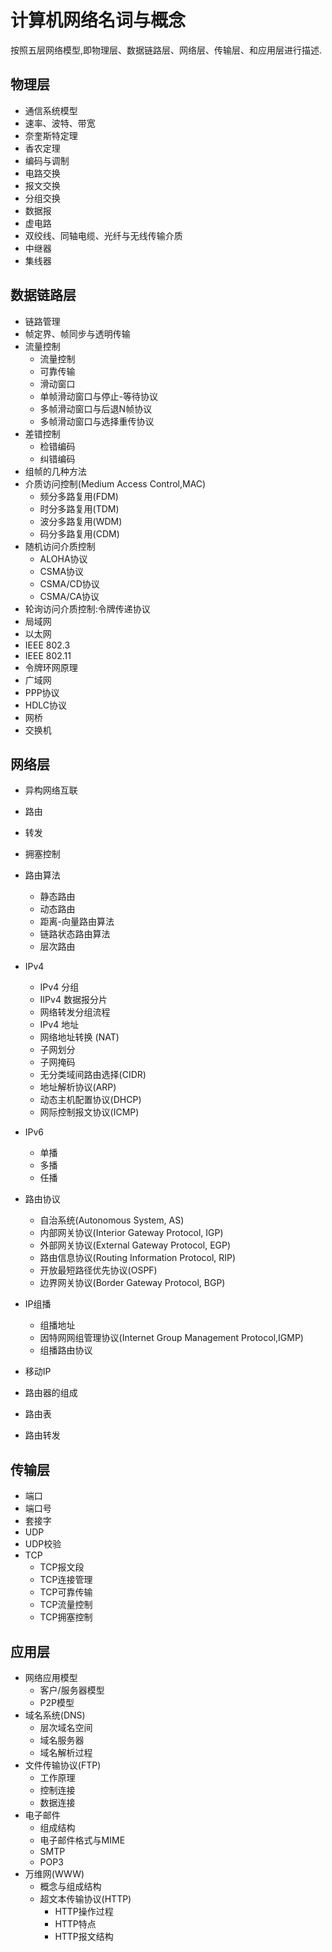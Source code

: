 # 计算机网络名词与概念

按照五层网络模型,即物理层、数据链路层、网络层、传输层、和应用层进行描述.

## 物理层

- 通信系统模型
- 速率、波特、带宽
- 奈奎斯特定理
- 香农定理
- 编码与调制
- 电路交换
- 报文交换
- 分组交换
- 数据报
- 虚电路
- 双绞线、同轴电缆、光纤与无线传输介质
- 中继器
- 集线器

## 数据链路层

- 链路管理
- 帧定界、帧同步与透明传输
- 流量控制
  - 流量控制
  - 可靠传输
  - 滑动窗口
  - 单帧滑动窗口与停止-等待协议
  - 多帧滑动窗口与后退N帧协议
  - 多帧滑动窗口与选择重传协议
- 差错控制
  - 检错编码
  - 纠错编码
- 组帧的几种方法
- 介质访问控制(Medium Access Control,MAC)
  - 频分多路复用(FDM)
  - 时分多路复用(TDM)
  - 波分多路复用(WDM)
  - 码分多路复用(CDM)
- 随机访问介质控制
  - ALOHA协议
  - CSMA协议
  - CSMA/CD协议
  - CSMA/CA协议
- 轮询访问介质控制:令牌传递协议
- 局域网
- 以太网
- IEEE 802.3
- IEEE 802.11
- 令牌环网原理
- 广域网
- PPP协议
- HDLC协议
- 网桥
- 交换机

## 网络层

- 异构网络互联
- 路由
- 转发
- 拥塞控制
- 路由算法

  - 静态路由
  - 动态路由
  - 距离-向量路由算法
  - 链路状态路由算法
  - 层次路由

- IPv4

  - IPv4 分组
  - IIPv4 数据报分片
  - 网络转发分组流程
  - IPv4 地址
  - 网络地址转换 (NAT)
  - 子网划分
  - 子网掩码
  - 无分类域间路由选择(CIDR)
  - 地址解析协议(ARP)
  - 动态主机配置协议(DHCP)
  - 网际控制报文协议(ICMP)

- IPv6
  - 单播
  - 多播
  - 任播
- 路由协议
  - 自治系统(Autonomous System, AS)
  - 内部网关协议(Interior Gateway Protocol, IGP)
  - 外部网关协议(External Gateway Protocol, EGP)
  - 路由信息协议(Routing Information Protocol, RIP)
  - 开放最短路径优先协议(OSPF)
  - 边界网关协议(Border Gateway Protocol, BGP)

- IP组播
  - 组播地址
  - 因特网网组管理协议(Internet Group Management Protocol,IGMP)
  - 组播路由协议
- 移动IP
- 路由器的组成
- 路由表
- 路由转发

## 传输层

- 端口
- 端口号
- 套接字
- UDP
- UDP校验
- TCP
  - TCP报文段
  - TCP连接管理
  - TCP可靠传输
  - TCP流量控制
  - TCP拥塞控制

## 应用层

- 网络应用模型
  - 客户/服务器模型
  - P2P模型
- 域名系统(DNS)
  - 层次域名空间
  - 域名服务器
  - 域名解析过程
- 文件传输协议(FTP)
  - 工作原理
  - 控制连接
  - 数据连接
- 电子邮件
  - 组成结构
  - 电子邮件格式与MIME
  - SMTP
  - POP3
- 万维网(WWW)
  - 概念与组成结构
  - 超文本传输协议(HTTP)
    - HTTP操作过程
    - HTTP特点
    - HTTP报文结构